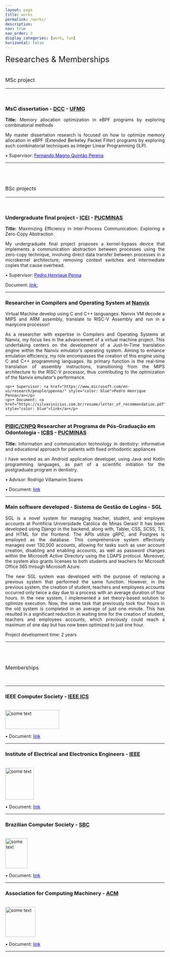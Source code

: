 ```yaml
---
layout: page
title: works
permalink: /works/
description:
nav: true
nav_order: 3
display_categories: [work, fun]
horizontal: false
---
```


<section>
<span class="text" style="font-size: 25px;">Researches &amp; Memberships</span>
<br><br>
<div class="project">
    <h3 class="text" style="font-weight: 400;">MSc project</h3>
    <hr/>
    <br>
    <div class="project">
        <h3 class="text">MsC dissertation - <a href="https://dcc.ufmg.br/">DCC</a> - <a href="https://ufmg.br/">UFMG</a></h3>
        <p style="text-align: justify; text-justify: inter-word;"><strong>Title:</strong> Memory allocation optimization in eBPF programs by exploring combinatorial methods</p> 
        <p style="text-align: justify; text-justify: inter-word;">My master dissertation research is focused on how to optimize memory allocation in eBPF (Extended Berkeley Packet Filter) programs by exploring such combinatorial techniques as Integer Linear Programming (ILP).</p> 
        <p>• Supervisor: <a href="https://dcc.ufmg.br/professor/fernando-magno-quintao-pereira/" style="color: blue">Fernando Magno Quintão Pereira</a></p>
    </div>
  <hr/>
<br><br>

<div class="project">
    <h3 class="text" style="font-weight: 400;">BSc projects</h3>
    <hr/>
    <br>
    <div class="project">
        <h3 class="text">Undergraduate final project - <a href="https://icei.pucminas.br">ICEI</a> - <a href="https://www.pucminas.br/destaques/">PUCMINAS</a></h3>
        <p style="text-align: justify; text-justify: inter-word;"><strong>Title:</strong> Maximizing Efficiency in Inter-Process Communication: Exploring a Zero-Copy Abstraction</p> 
        <p style="text-align: justify; text-justify: inter-word;">My undergraduate final project proposes a kernel-bypass device that implements a communication abstraction between processes using the zero-copy technique, involving direct data transfer between processes in a microkernel architecture, removing context switches and intermediate copies that cause overhead.</p> 
        <p>• Supervisor: <a href="https://www.microsoft.com/en-us/research/people/ppenna/" style="color: blue">Pedro Henrique Penna</a></p>
        <p>Document: <a href="https://bib.pucminas.br/pesquisa_geral?q=%20Zero%20C%C3%B3pia&for=INDICE_2&index=521432" style="color: blue">link:</a></p>
    </div>
  <hr/>
  <div class="project">
    <h3 class="text">Researcher in Compilers and Operating System at <a href="https://github.com/nanvix">Nanvix</a></h3>
    <p style="text-align: justify; text-justify: inter-word;">Virtual Machine develop using C and C++ languanges. Nanvix VM decode a MIPS and ARM assembly, translate to RISC-V Assembly and run in a manycore processor!</p>
    <p style="text-align: justify; text-justify: inter-word;">As a researcher with expertise in Compilers and Operating Systems at Nanvix, my focus lies in
        the advancement of a virtual machine project. This undertaking centers on the development
        of a Just-In-Time translation engine within the Nanvix emulator’s operating system. Aiming
        to enhance emulation efficiency, my role encompasses the creation of this engine using
        C and C++ programming languages. Its primary function is the real-time translation of
        assembly instructions, transitioning from the MIPS architecture to the RISC-V processor, thus
        contributing to the optimization of the Nanvix emulator’s performance.</p>
    
    <p>• Supervisor: <a href="https://www.microsoft.com/en-us/research/people/ppenna/" style="color: blue">Pedro Henrique Penna</a></p>
    <p>• Document: <a href="https://silvavinicius.com.br/resume/letter_of_recommendation.pdf" style="color: blue">link</a></p>
  </div>
  <hr/>
  <div class="project">
    <h3 class="text"><a href="https://www.gov.br/cnpq/pt-br">PIBIC/CNPQ</a> Researcher at Programa de Pós-Graduação em Odontologia - <a href="https://icbs.pucminas.br/">ICBS</a> - <a href="https://www.pucminas.br/destaques/">PUCMINAS</a></h3>
    <p style="text-align: justify; text-justify: inter-word;"><strong>Title:</strong> Information and communication technology in dentistry: informative and educational approach for patients with fixed orthodontic appliances</p> 
    <p style="text-align: justify; text-justify: inter-word;">I have worked as an Android application developer, using Java and Kotlin programming
      languages, as part of a scientific initiation for the postgraduate program in dentistry.</p>
      <p>• Advisor: Rodrigo Villamarim Soares</p>
      <p>• Document: <a href="https://silvavinicius.com.br/resume/researcher_ppgo.pdf" style="color: blue">link</a></p>
  </div>
</div>
<hr/>

<div class="project">
  <h3 class="text">Main software developed - Sistema de Gestão de Logins - SGL</h3>

  <p style="text-align: justify; text-justify: inter-word;">
    SGL is a novel system for managing teacher, student, and employee accounts at Pontifícia
    Universidade Católica de Minas Gerais! It has been developed using Django in the backend,
    along with, Tabler, CSS, SCSS, TS, and HTML for the frontend. The APIs utilize gRPC, and
    Postgres is employed as the database. This comprehensive system effectively manages over
    130,000 accounts, allowing for tasks such as user account creation, disabling and enabling
    accounts, as well as password changes within the Microsoft Active Directory using the LDAPS
    protocol. Moreover, the system also grants licenses to both students and teachers for Microsoft
    Office 365 through Microsoft Azure.
  </p>

  <p style="text-align: justify; text-justify: inter-word;">
    The new SGL system was developed with the purpose of replacing a previous system that
    performed the same function. However, in the previous system, the creation of student,
    teachers and employees accounts occurred only twice a day due to a process with an average
    duration of four hours. In the new system, I implemented a set theory-based solution to
    optimize execution. Now, the same task that previously took four hours in the old system is
    completed in an average of just one minute. This has resulted in a significant reduction in
    waiting time for the creation of student, teachers and employees accounts, which previously
    could reach a maximum of one day but has now been optimized to just one hour.
  </p>
  
  <p style="text-align: justify; text-justify: inter-word;">Project development time: 2 years</p>
</div>
<hr/>
<br><br>
<div class="project">
  <h3 class="text" style="font-weight: 400;">Memberships</h3>
  <br>
  <hr/>
  <div class="project">
      <h3 class="text">IEEE Computer Society - <a href="https://www.computer.org">IEEE ICS</a></h3>
  <br>
  <img src="https://upload.wikimedia.org/wikipedia/en/4/47/IEEE_Computer.png" alt="some text" width="170" height="60">           
    <p>• Document: <a href="https://silvavinicius.com.br/resume/IEE_CS.pdf" style="color: blue">link</a></p>
  </div>
  <hr/>
  <div class="project">
      <h3 class="text">Institute of Electrical and Electronics Engineers - <a href="https://www.ieee.org">IEEE</a></h3>
  <br>
    <img src="https://www.dataprivacybr.org/wp-content/uploads/2022/10/ieee-1.png" alt="some text" width="90" height="100">           
    <p>• Document: <a href="https://silvavinicius.com.br/resume/IEE.pdf" style="color: blue">link</a></p>
  </div>
  <hr/>
  <div class="project">
      <h3 class="text">Brazilian Computer Society - <a href="https://www.sbc.org.br">SBC</a></h3>
    <br>
    <img src="https://upload.wikimedia.org/wikipedia/commons/9/94/Logo_SBC_Transparente.jpeg" alt="some text" width="70" height="95">           
    <p>• Document: <a href="https://silvavinicius.com.br/resume/sbc.pdf" style="color: blue">link</a></p>
  </div>
  <hr/>
  <div class="project">
      <h3 class="text">Association for Computing Machinery - <a href="https://www.acm.org/">ACM</a></h3>
          <br>
    <img src="https://upload.wikimedia.org/wikipedia/commons/8/8e/Association_for_Computing_Machinery_%28ACM%29_logo.svg" alt="some text" width="95" height="95">
    <p>• Document: <a href="https://silvavinicius.com.br/resume/acm.pdf" style="color: blue">link</a></p>
  </div>
</div>
<hr/>